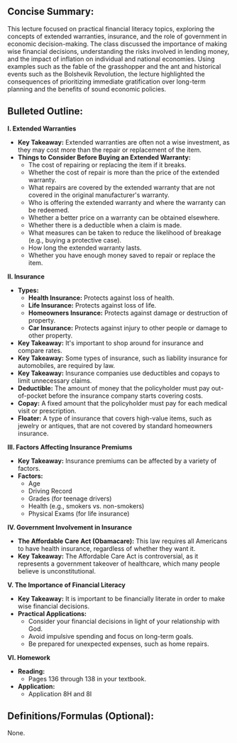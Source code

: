 ## Concise Summary:

This lecture focused on practical financial literacy topics, exploring the concepts of extended warranties, insurance, and the role of government in economic decision-making. The class discussed the importance of making wise financial decisions, understanding the risks involved in lending money, and the impact of inflation on individual and national economies.  Using examples such as the fable of the grasshopper and the ant and historical events such as the Bolshevik Revolution, the lecture highlighted the consequences of prioritizing immediate gratification over long-term planning and the benefits of sound economic policies. 

## Bulleted Outline:

**I.  Extended Warranties**

*  **Key Takeaway:** Extended warranties are often not a wise investment, as they may cost more than the repair or replacement of the item. 
*  **Things to Consider Before Buying an Extended Warranty:** 
    *  The cost of repairing or replacing the item if it breaks.
    *  Whether the cost of repair is more than the price of the extended warranty.
    *  What repairs are covered by the extended warranty that are not covered in the original manufacturer's warranty. 
    *  Who is offering the extended warranty and where the warranty can be redeemed. 
    *  Whether a better price on a warranty can be obtained elsewhere. 
    *  Whether there is a deductible when a claim is made. 
    *  What measures can be taken to reduce the likelihood of breakage (e.g., buying a protective case). 
    *  How long the extended warranty lasts. 
    *  Whether you have enough money saved to repair or replace the item. 

**II. Insurance**

* **Types:**
    * **Health Insurance:**  Protects against loss of health. 
    * **Life Insurance:**  Protects against loss of life. 
    * **Homeowners Insurance:** Protects against damage or destruction of property.
    * **Car Insurance:**  Protects against injury to other people or damage to other property.
* **Key Takeaway:** It's important to shop around for insurance and compare rates. 
* **Key Takeaway:** Some types of insurance, such as liability insurance for automobiles, are required by law. 
* **Key Takeaway:**  Insurance companies use deductibles and copays to limit unnecessary claims. 
* **Deductible:** The amount of money that the policyholder must pay out-of-pocket before the insurance company starts covering costs. 
* **Copay:**  A fixed amount that the policyholder must pay for each medical visit or prescription. 
* **Floater:**  A type of insurance that covers high-value items, such as jewelry or antiques, that are not covered by standard homeowners insurance. 

**III.  Factors Affecting Insurance Premiums**

*  **Key Takeaway:** Insurance premiums can be affected by a variety of factors. 
* **Factors:**
    *  Age
    *  Driving Record
    *  Grades (for teenage drivers)
    *  Health (e.g., smokers vs. non-smokers)
    *  Physical Exams (for life insurance)

**IV.  Government Involvement in Insurance**

* **The Affordable Care Act (Obamacare):**  This law requires all Americans to have health insurance, regardless of whether they want it.
* **Key Takeaway:** The Affordable Care Act is controversial, as it represents a government takeover of healthcare, which many people believe is unconstitutional. 

**V.  The Importance of Financial Literacy**

*  **Key Takeaway:**  It is important to be financially literate in order to make wise financial decisions. 
*  **Practical Applications:** 
    *  Consider your financial decisions in light of your relationship with God. 
    *  Avoid impulsive spending and focus on long-term goals. 
    *  Be prepared for unexpected expenses, such as home repairs. 

**VI.  Homework**

* **Reading:** 
    * Pages 136 through 138 in your textbook.
* **Application:** 
    * Application 8H and 8I 


## Definitions/Formulas (Optional):

None. 



